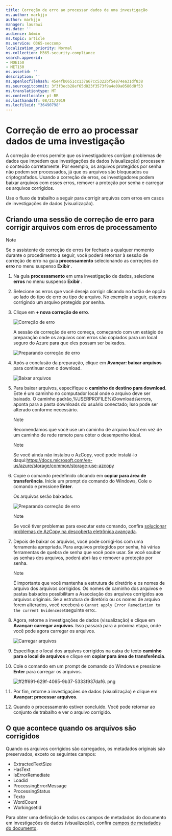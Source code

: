 ```yaml
---
title: Correção de erro ao processar dados de uma investigação
ms.author: markjjo
author: markjjo
manager: laurawi
ms.date: ''
audience: Admin
ms.topic: article
ms.service: O365-seccomp
localization_priority: Normal
ms.collection: M365-security-compliance
search.appverid:
- MOE150
- MET150
ms.assetid: ''
description: ''
ms.openlocfilehash: 45e4fb0651cc137a67cc5322bf5e874ea31df838
ms.sourcegitcommit: 3f3f3ecb28ef65d023f3573f9a4e09a0586d8f53
ms.translationtype: MT
ms.contentlocale: pt-BR
ms.lasthandoff: 08/21/2019
ms.locfileid: "36490798"
---
```

# <a name="error-remediation-when-processing-data-for-an-investigation"></a>Correção de erro ao processar dados de uma investigação

A correção de erros permite que os investigadores corrijam problemas de dados que impedem que investigações de dados (visualização) processem o conteúdo corretamente. Por exemplo, os arquivos protegidos por senha não podem ser processados, já que os arquivos são bloqueados ou criptografados. Usando a correção de erros, os investigadores podem baixar arquivos com esses erros, remover a proteção por senha e carregar os arquivos corrigidos.

Use o fluxo de trabalho a seguir para corrigir arquivos com erros em casos de investigações de dados (visualização).

## <a name="creating-an-error-remediation-session-to-remediate-files-with-processing-errors"></a>Criando uma sessão de correção de erro para corrigir arquivos com erros de processamento

>[!NOTE]
>Se o assistente de correção de erros for fechado a qualquer momento durante o procedimento a seguir, você poderá retornar à sessão de correção de erro na guia **processamento** selecionando as correções de **erro** no menu suspenso **Exibir** .

1. Na guia **processamento** em uma investigação de dados, selecione **erros** no menu suspenso **Exibir** .

2. Selecione os erros que você deseja corrigir clicando no botão de opção ao lado do tipo de erro ou tipo de arquivo.  No exemplo a seguir, estamos corrigindo um arquivo protegido por senha.

3. Clique em **+ nova correção de erro**.

    ![Correção de erro](../media/8c2faf1a-834b-44fc-b418-6a18aed8b81a.png)

    A sessão de correção de erro começa, começando com um estágio de preparação onde os arquivos com erros são copiados para um local seguro do Azure para que eles possam ser baixados.

    ![Preparando correção de erro](../media/390572ec-7012-47c4-a6b6-4cbb5649e8a8.png)

4. Após a conclusão da preparação, clique em **Avançar: baixar arquivos** para continuar com o download.

    ![Baixar arquivos](../media/6ac04b09-8e13-414a-9e24-7c75ba586363.png)

5. Para baixar arquivos, especifique o **caminho de destino para download**. Este é um caminho no computador local onde o arquivo deve ser baixado.  O caminho padrão,%USERPROFILE%\Downloads\errors, aponta para a pasta downloads do usuário conectado; Isso pode ser alterado conforme necessário.

    >[!NOTE]
    >Recomendamos que você use um caminho de arquivo local em vez de um caminho de rede remoto para obter o desempenho ideal.

    > [!NOTE]
    > Se você ainda não instalou o AzCopy, você pode instalá-lo daqui:https://docs.microsoft.com/en-us/azure/storage/common/storage-use-azcopy

6. Copie o comando predefinido clicando em **copiar para área de transferência**. Inicie um prompt de comando do Windows, Cole o comando e pressione **Enter**.  

    Os arquivos serão baixados.

    ![Preparando correção de erro](../media/f364ab4d-31c5-4375-b69f-650f694a2f69.png)

    > [!NOTE]
    > Se você tiver problemas para executar este comando, confira [solucionar problemas de AzCopy na descoberta eletrônica avançada](../compliance20/troubleshooting-azcopy.md).

7. Depois de baixar os arquivos, você pode corrigi-los com uma ferramenta apropriada. Para arquivos protegidos por senha, há várias ferramentas de quebra de senha que você pode usar. Se você souber as senhas dos arquivos, poderá abri-las e remover a proteção por senha.
    
   > [!NOTE]
    > É importante que você mantenha a estrutura de diretório e os nomes de arquivo dos arquivos corrigidos. Os nomes de caminho dos arquivos e pastas baixados possibilitam a Associação dos arquivos corrigidos aos arquivos originais.  Se a estrutura de diretório ou os nomes de arquivo forem alterados, você receberá o `Cannot apply Error Remediation to the current Evidenceset`seguinte erro:.

8. Agora, retorne a investigações de dados (visualização) e clique em **Avançar: carregar arquivos**.  Isso passará para a próxima etapa, onde você pode agora carregar os arquivos.

    ![Carregar arquivos](../media/af3d8617-1bab-4ecd-8de0-22e53acba240.png)

9. Especifique o local dos arquivos corrigidos na caixa de texto **caminho para o local de arquivos** e clique em **copiar para área de transferência**.

10. Cole o comando em um prompt de comando do Windows e pressione **Enter** para carregar os arquivos.

    ![ff2ff691-629f-4065-9b37-5333f937daf6. png](../media/ff2ff691-629f-4065-9b37-5333f937daf6.png)

11. Por fim, retorne a investigações de dados (visualização) e clique em **Avançar: processar arquivos**.

12. Quando o processamento estiver concluído.  Você pode retornar ao conjunto de trabalho e ver o arquivo corrigido.

## <a name="what-happens-when-files-are-remediated"></a>O que acontece quando os arquivos são corrigidos

Quando os arquivos corrigidos são carregados, os metadados originais são preservados, exceto os seguintes campos: 

- ExtractedTextSize
- HasText
- IsErrorRemediate
- Loadid
- ProcessingErrorMessage
- ProcessingStatus
- Texto
- WordCount
- WorkingsetId

Para obter uma definição de todos os campos de metadados do documento em investigações de dados (visualização), confira [campos de metadados do documento](document-metadata-fields.md).